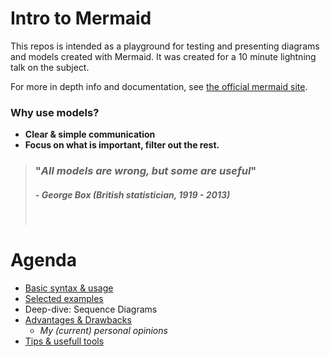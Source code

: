 # Intro to Mermaid

This repos is intended as a playground for testing and presenting diagrams and models created with Mermaid. It was created for a 10 minute lightning talk on the subject. 

For more in depth info and documentation, see [the official mermaid site](https://mermaid.js.org/intro/).
 
### Why use models?

- **Clear & simple communication**
- **Focus on what is important, filter out the rest.**   

> ### "*All models are wrong, but some are useful*"
> ##### - *George Box (British statistician, 1919 - 2013)*
> &nbsp;


# Agenda

- [Basic syntax & usage](docs/basics.md)
- [Selected examples](docs/examples.md)
- Deep-dive: Sequence Diagrams
- [Advantages & Drawbacks](docs/evaluation.md)
  - *My (current) personal opinions*
- [Tips & usefull tools](docs/tips_and_tools.md)
